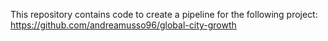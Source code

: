 This repository contains code to create a pipeline for the following project: https://github.com/andreamusso96/global-city-growth